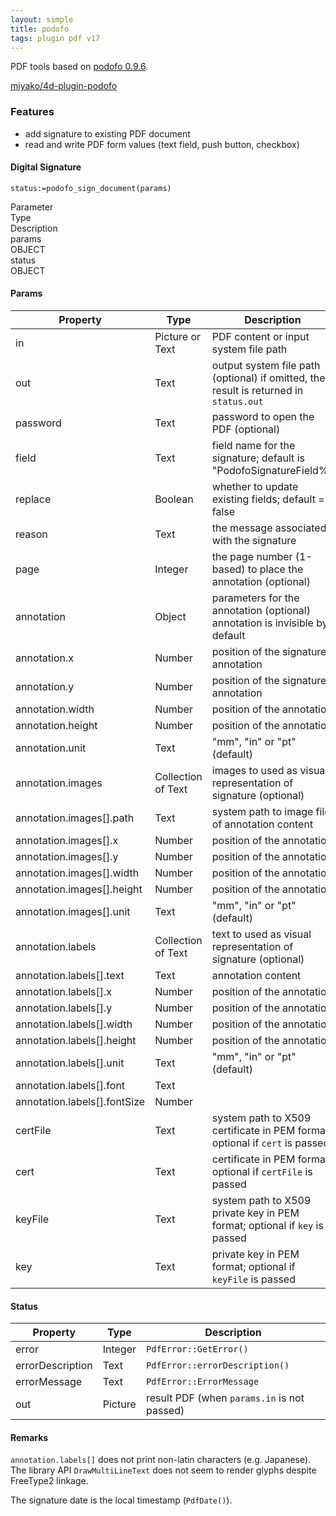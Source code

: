 ```yaml
---
layout: simple
title: podofo
tags: plugin pdf v17
---
```


PDF tools based on [podofo 0.9.6](http://podofo.sourceforge.net).

<!--more-->

[miyako/4d-plugin-podofo](https://github.com/miyako/4d-plugin-podofo/)

### Features 

* add signature to existing PDF document
* read and write PDF form values (text field, push button, checkbox)

#### Digital Signature

```
status:=podofo_sign_document(params)
```

<div class="grid">
  <div class="syntax-th cell cell--2">Parameter</div>
  <div class="syntax-th cell cell--2">Type</div>
  <div class="syntax-th cell cell--8">Description</div>
  <div class="syntax-td cell cell--2">params</div>
  <div class="syntax-td cell cell--2">OBJECT</div>
  <div class="syntax-td cell cell--8"></div>      
  <div class="syntax-td cell cell--2">status</div>
  <div class="syntax-td cell cell--2">OBJECT</div>
  <div class="syntax-td cell cell--8"></div>          
</div>

#### Params

Property|Type|Description
------------|------|----
in | Picture or Text|PDF content or input system file path
out |Text|output system file path (optional) if omitted, the result is returned in `status.out`
password |Text|password to open the PDF (optional)
field |Text|field name for the signature; default is "PodofoSignatureField%"
replace |Boolean|whether to update existing fields; default = false
reason |Text|the message associated with the signature
page |Integer|the page number (1-based) to place the annotation (optional)
annotation |Object|parameters for the annotation (optional) annotation is invisible by default
annotation.x |Number|position of the signature annotation
annotation.y |Number|position of the signature annotation
annotation.width |Number|position of the annotation
annotation.height |Number|position of the annotation
annotation.unit |Text|"mm", "in" or "pt" (default)
annotation.images |Collection of Text|images to used as visual representation of signature (optional)
annotation.images[].path|Text|system path to image file of annotation content
annotation.images[].x|Number|position of the annotation
annotation.images[].y|Number|position of the annotation
annotation.images[].width|Number|position of the annotation
annotation.images[].height|Number|position of the annotation
annotation.images[].unit|Text|"mm", "in" or "pt" (default)
annotation.labels |Collection of Text|text to used as visual representation of signature (optional)
annotation.labels[].text|Text|annotation content
annotation.labels[].x|Number|position of the annotation
annotation.labels[].y|Number|position of the annotation
annotation.labels[].width|Number|position of the annotation
annotation.labels[].height|Number|position of the annotation
annotation.labels[].unit|Text|"mm", "in" or "pt" (default)
annotation.labels[].font|Text|
annotation.labels[].fontSize|Number|
certFile |Text|system path to X509 certificate in PEM format; optional if `cert` is passed
cert |Text|certificate in PEM format; optional if `certFile` is passed
keyFile |Text|system path to X509 private key in PEM format; optional if `key` is passed
key |Text|private key in PEM format; optional if `keyFile` is passed

#### Status

Property|Type|Description
------------|------|----
error | Integer|`PdfError::GetError()`
errorDescription | Text|`PdfError::errorDescription()`
errorMessage | Text|`PdfError::ErrorMessage`
out | Picture|result PDF (when `params.in` is not passed)

#### Remarks 

`annotation.labels[]` does not print non-latin characters (e.g. Japanese). The library API `DrawMultiLineText` does not seem to render glyphs despite FreeType2 linkage.

The signature date is the local timestamp (`PdfDate()`).


